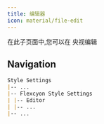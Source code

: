 ```yaml
---
title: 编辑器
icon: material/file-edit
---
```


在此子页面中,您可以在
央视编辑

## Navigation

```md
Style Settings
|-- ...
|-- Flexcyon Style Settings
| |-- Editor
| |-- ...
|-- ...
```
